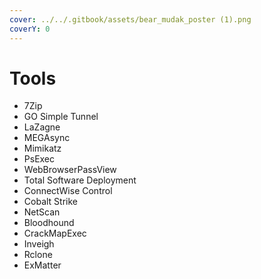 ```yaml
---
cover: ../../.gitbook/assets/bear_mudak_poster (1).png
coverY: 0
---
```


# Tools

* 7Zip
* GO Simple Tunnel
* LaZagne
* MEGAsync
* Mimikatz
* PsExec
* WebBrowserPassView
* Total Software Deployment
* ConnectWise Control
* Cobalt Strike
* NetScan
* Bloodhound
* CrackMapExec
* Inveigh
* Rclone
* ExMatter
